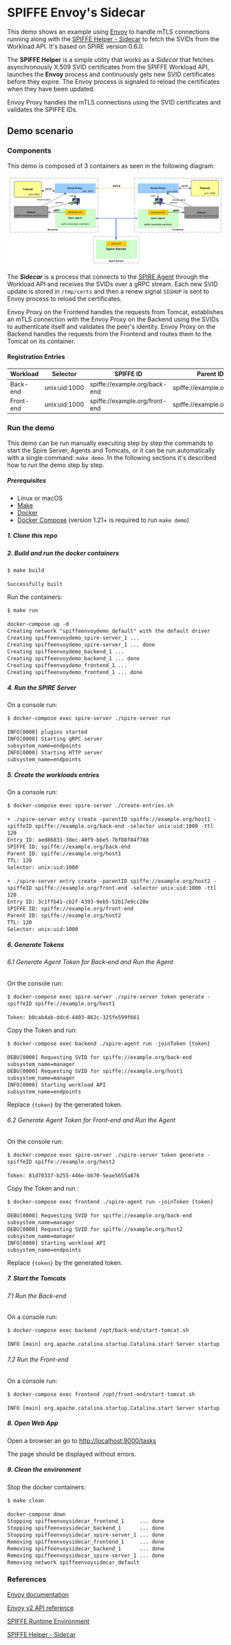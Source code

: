 # SPIFFE Envoy's Sidecar

This demo shows an example using [Envoy](https://www.envoyproxy.io/docs/envoy/latest/) to handle mTLS connections running 
along with the [SPIFFE Helper - Sidecar](https://github.com/spiffe/spiffe-helper) to fetch the SVIDs from the Workload API. 
It's based on SPIRE version 0.6.0.

The **SPIFFE Helper** is a simple utility that works as a _Sidecar_ that fetches asynchronously X.509 SVID certificates 
from the SPIFFE Workload API, launches the **Envoy** process and continuously gets new SVID certificates before they expire. 
The Envoy process is signaled to reload the certificates when they have been updated.

Envoy Proxy handles the mTLS connections using the SVID certificates and validates the SPIFFE IDs. 

## Demo scenario 

### Components

This demo is composed of 3 containers as seen in the following diagram:

![envoy-sidecar-diagram](envoy-sidecar-diagram.png)

The _**Sidecar**_ is a process that connects to the [SPIRE Agent](https://github.com/spiffe/spire) through the Workload API 
and receives the SVIDs over a gRPC stream. Each new SVID update is stored in `/tmp/certs` and then a renew signal `SIGHUP` is sent to Envoy process
to reload the certificates. 

Envoy Proxy on the Frontend handles the requests from Tomcat, establishes an mTLS connection with the Envoy Proxy on 
the Backend using the SVIDs to authenticate itself and validates the peer's identity. 
Envoy Proxy on the Backend handles the requests from the Frontend and routes them to the Tomcat on its container. 

#### Registration Entries

| Workload        | Selector      | SPIFFE ID                           | Parent ID                  |
| ----------------| --------------|-------------------------------------| ---------------------------|
| Back-end        | unix:uid:1000 | spiffe://example.org/back-end       | spiffe://example.org/host1 |
| Front-end       | unix:uid:1000 | spiffe://example.org/front-end      | spiffe://example.org/host2 | 

### Run the demo

This demo can be run manually executing step by step the commands to start the Spire Server, Agents and Tomcats, or it 
can be run automatically with a single command: `make demo`. In the following sections it's described how to run the demo
step by step. 

##### Prerequisites

- Linux or macOS
- [Make](https://www.gnu.org/software/make)
- [Docker](https://docs.docker.com/install/)
- [Docker Compose](https://docs.docker.com/compose/install/) (version 1.21+ is required to run `make demo`)

##### 1. Clone this repo

##### 2. Build and run the docker containers

```
$ make build

Successfully built
```

Run the containers:

```
$ make run

docker-compose up -d
Creating network "spiffeenvoydemo_default" with the default driver
Creating spiffeenvoydemo_spire-server_1 ...
Creating spiffeenvoydemo_spire-server_1 ... done
Creating spiffeenvoydemo_backend_1 ...
Creating spiffeenvoydemo_backend_1 ... done
Creating spiffeenvoydemo_frontend_1 ...
Creating spiffeenvoydemo_frontend_1 ... done
```

##### 4. Run the SPIRE Server 

On a console run:

```
$ docker-compose exec spire-server ./spire-server run 

INFO[0000] plugins started
INFO[0000] Starting gRPC server                          subsystem_name=endpoints
INFO[0000] Starting HTTP server                          subsystem_name=endpoints 
```

##### 5. Create the workloads entries

On a console run:

```
$ docker-compose exec spire-server ./create-entries.sh

+ ./spire-server entry create -parentID spiffe://example.org/host1 -spiffeID spiffe://example.org/back-end -selector unix:uid:1000 -ttl 120
Entry ID: aed86831-38ec-40f9-bbe5-7bf88f84f788
SPIFFE ID: spiffe://example.org/back-end
Parent ID: spiffe://example.org/host1
TTL: 120
Selector: unix:uid:1000

+ ./spire-server entry create -parentID spiffe://example.org/host2 -spiffeID spiffe://example.org/front-end -selector unix:uid:1000 -ttl 120
Entry ID: 3c1ffb41-cb2f-4393-9eb5-52b17e9cc28e
SPIFFE ID: spiffe://example.org/front-end
Parent ID: spiffe://example.org/host2
TTL: 120
Selector: unix:uid:1000
```

##### 6. Generate Tokens

###### 6.1 Generate Agent Token for Back-end and Run the Agent

On the console run:
```
$ docker-compose exec spire-server ./spire-server token generate -spiffeID spiffe://example.org/host1

Token: b0cab4ab-ddcd-4403-862c-325fe599f661
```

Copy the Token and run:

```
$ docker-compose exec backend ./spire-agent run -joinToken {token} 

DEBU[0000] Requesting SVID for spiffe://example.org/back-end  subsystem_name=manager
DEBU[0000] Requesting SVID for spiffe://example.org/host1  subsystem_name=manager
INFO[0000] Starting workload API                         subsystem_name=endpoints
```

Replace `{token}` by the generated token.

###### 6.2 Generate Agent Token for Front-end and Run the Agent

On the console run:
```
$ docker-compose exec spire-server ./spire-server token generate -spiffeID spiffe://example.org/host2

Token: 81d70337-b255-446e-bb70-5eae5655a876
```

Copy the Token and run :

```
$ docker-compose exec frontend ./spire-agent run -joinToken {token}

DEBU[0000] Requesting SVID for spiffe://example.org/back-end  subsystem_name=manager
DEBU[0000] Requesting SVID for spiffe://example.org/host2  subsystem_name=manager
INFO[0000] Starting workload API                         subsystem_name=endpoints
```

Replace `{token}` by the generated token.

##### 7. Start the Tomcats

###### 7.1 Run the Back-end

On a console run:

```
$ docker-compose exec backend /opt/back-end/start-tomcat.sh

INFO [main] org.apache.catalina.startup.Catalina.start Server startup 
```

###### 7.2 Run the Front-end

On a console run:

```
$ docker-compose exec frontend /opt/front-end/start-tomcat.sh

INFO [main] org.apache.catalina.startup.Catalina.start Server startup
```

##### 8. Open Web App

Open a browser an go to [http://localhost:9000/tasks](http://localhost:9000/tasks)

The page should be displayed without errors.

##### 9. Clean the environment 

Stop the docker containers:

```
$ make clean

docker-compose down
Stopping spiffeenvoysidecar_frontend_1     ... done
Stopping spiffeenvoysidecar_backend_1      ... done
Stopping spiffeenvoysidecar_spire-server_1 ... done
Removing spiffeenvoysidecar_frontend_1     ... done
Removing spiffeenvoysidecar_backend_1      ... done
Removing spiffeenvoysidecar_spire-server_1 ... done
Removing network spiffeenvoysidecar_default
```

### References

[Envoy documentation](https://www.envoyproxy.io/docs/envoy/latest/)

[Envoy v2 API reference](https://www.envoyproxy.io/docs/envoy/latest/api-v2/api)

[SPIFFE Runtime Environment](https://github.com/spiffe/spire)

[SPIFFE Helper - Sidecar](https://github.com/spiffe/spiffe-helper)
